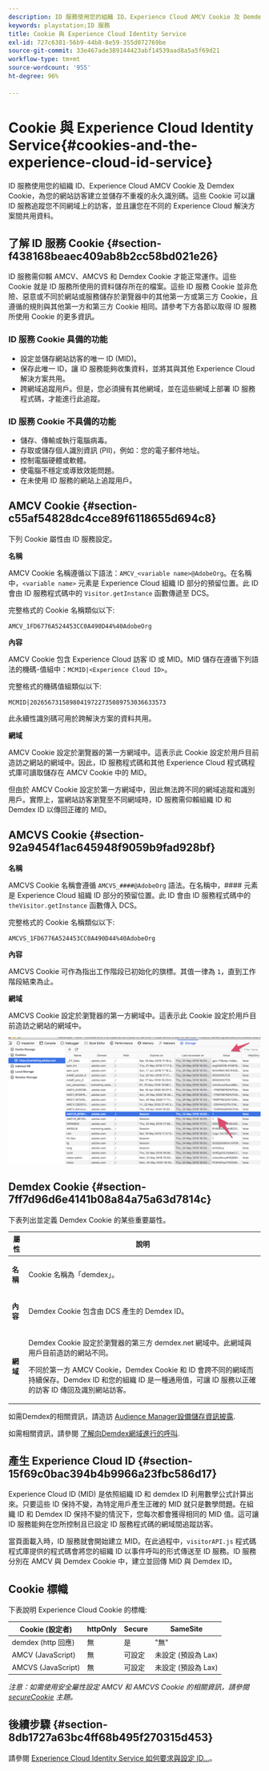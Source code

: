 ```yaml
---
description: ID 服務使用您的組織 ID、Experience Cloud AMCV Cookie 及 Demdex Cookie，為您的網站訪客建立並儲存不重複的永久識別碼。這些 Cookie 可以讓 ID 服務追蹤您不同網域上的訪客，並且讓您在不同的 Experience Cloud 解決方案間共用資料。
keywords: playstation;ID 服務
title: Cookie 與 Experience Cloud Identity Service
exl-id: 727c6381-56b9-44b8-8e59-355d072769be
source-git-commit: 33e467ade389144423abf14539aad8a5a5f69d21
workflow-type: tm+mt
source-wordcount: '955'
ht-degree: 96%

---
```


# Cookie 與 Experience Cloud Identity Service{#cookies-and-the-experience-cloud-id-service}

ID 服務使用您的組織 ID、Experience Cloud AMCV Cookie 及 Demdex Cookie，為您的網站訪客建立並儲存不重複的永久識別碼。這些 Cookie 可以讓 ID 服務追蹤您不同網域上的訪客，並且讓您在不同的 Experience Cloud 解決方案間共用資料。

## 了解 ID 服務 Cookie {#section-f438168beaec409ab8b2cc58bd021e26}

ID 服務需仰賴 AMCV、AMCVS 和 Demdex Cookie 才能正常運作。這些 Cookie 就是 ID 服務所使用的資料儲存所在的檔案。這些 ID 服務 Cookie 並非危險、惡意或不同於網站或服務儲存於瀏覽器中的其他第一方或第三方 Cookie，且遵循的規則與其他第一方和第三方 Cookie 相同。請參考下方各節以取得 ID 服務所使用 Cookie 的更多資訊。

### ID 服務 Cookie 具備的功能

* 設定並儲存網站訪客的唯一 ID (MID)。
* 保存此唯一 ID，讓 ID 服務能夠收集資料，並將其與其他 Experience Cloud 解決方案共用。
* 跨網域追蹤用戶。但是，您必須擁有其他網域，並在這些網域上部署 ID 服務程式碼，才能進行此追蹤。

### ID 服務 Cookie 不具備的功能

* 儲存、傳輸或執行電腦病毒。
* 存取或儲存個人識別資訊 (PII)，例如：您的電子郵件地址。
* 控制電腦硬體或軟體。
* 使電腦不穩定或導致效能問題。
* 在未使用 ID 服務的網站上追蹤用戶。

## AMCV Cookie {#section-c55af54828dc4cce89f6118655d694c8}

下列 Cookie 屬性由 ID 服務設定。

**名稱**

AMCV Cookie 名稱遵循以下語法：`AMCV_<variable name>@AdobeOrg`。在名稱中，`<variable name>` 元素是 Experience Cloud 組織 ID 部分的預留位置。此 ID 會由 ID 服務程式碼中的 `Visitor.getInstance` 函數傳遞至 DCS。

完整格式的 Cookie 名稱類似以下:

```
AMCV_1FD6776A524453CC0A490D44%40AdobeOrg
```

**內容**

AMCV Cookie 包含 Experience Cloud 訪客 ID 或 MID。MID 儲存在遵循下列語法的機碼-值組中：`MCMID|<Experience Cloud ID>`。

完整格式的機碼值組類似以下:

```
MCMID|20265673158980419722735089753036633573
```

此永續性識別碼可用於跨解決方案的資料共用。

**網域**

AMCV Cookie 設定於瀏覽器的第一方網域中。這表示此 Cookie 設定於用戶目前造訪之網站的網域中。因此，ID 服務程式碼和其他 Experience Cloud 程式碼程式庫可讀取儲存在 AMCV Cookie 中的 MID。

但由於 AMCV Cookie 設定於第一方網域中，因此無法跨不同的網域追蹤和識別用戶。實際上，當網站訪客瀏覽至不同網域時，ID 服務需仰賴組織 ID 和 Demdex ID 以傳回正確的 MID。

## AMCVS Cookie {#section-92a9454f1ac645948f9059b9fad928bf}

**名稱**

AMCVS Cookie 名稱會遵循 `AMCVS_####@AdobeOrg` 語法。在名稱中，#### 元素是 Experience Cloud 組織 ID 部分的預留位置。此 ID 會由 ID 服務程式碼中的 `theVisitor.getInstance` 函數傳入 DCS。

完整格式的 Cookie 名稱類似以下:

```
AMCVS_1FD6776A524453CC0A490D44%40AdobeOrg
```

**內容**

AMCVS Cookie 可作為指出工作階段已初始化的旗標。其值一律為 `1`，直到工作階段結束為止。

**網域**

AMCVS Cookie 設定於瀏覽器的第一方網域中。這表示此 Cookie 設定於用戶目前造訪之網站的網域中。

![](assets/AMCVS-cookie.png)

## Demdex Cookie {#section-7ff7d96d6e4141b08a84a75a63d7814c}

下表列出並定義 Demdex Cookie 的某些重要屬性。

<table id="table_18E3CAF3550E4BB6A199736AACE39202"> 
 <thead> 
  <tr> 
   <th colname="col1" class="entry"> 屬性 </th> 
   <th colname="col2" class="entry"> 說明 </th> 
  </tr> 
 </thead>
 <tbody> 
  <tr> 
   <td colname="col1"> <p> <b>名稱</b> </p> </td> 
   <td colname="col2"> <p>Cookie 名稱為「demdex」。 </p> </td> 
  </tr> 
  <tr> 
   <td colname="col1"> <p> <b>內容</b> </p> </td> 
   <td colname="col2"> <p>Demdex Cookie 包含由 DCS 產生的 Demdex ID。 </p> </td> 
  </tr> 
  <tr> 
   <td colname="col1"> <p> <b>網域</b> </p> </td> 
   <td colname="col2"> <p>Demdex Cookie 設定於瀏覽器的第三方 demdex.net 網域中。此網域與用戶目前造訪的網站不同。 </p> <p>不同於第一方 AMCV Cookie，Demdex Cookie 和 ID 會跨不同的網域而持續保存。Demdex ID 和您的組織 ID 是一種通用值，可讓 ID 服務以正確的訪客 ID 傳回及識別網站訪客。 </p> </td> 
  </tr> 
 </tbody> 
</table>

如需Demdex的相關資訊，請造訪 [Audience Manager設備儲存資訊披露](https://aam-iab-tcf-vendor.s3.amazonaws.com/aam_device_storage_disclosures.json).

如需相關資訊，請參閱 [了解向Demdex網域進行的呼叫](https://experienceleague.adobe.com/docs/audience-manager/user-guide/reference/demdex-calls.html?lang=zh-Hant).

## 產生 Experience Cloud ID {#section-15f69c0bac394b4b9966a23fbc586d17}

Experience Cloud ID (MID) 是依照組織 ID 和 demdex ID 利用數學公式計算出來。只要這些 ID 保持不變，為特定用戶產生正確的 MID 就只是數學問題。在組織 ID 和 Demdex ID 保持不變的情況下，您每次都會獲得相同的 MID 值。這可讓 ID 服務能夠在您所控制且已設定 ID 服務程式碼的網域間追蹤訪客。

當頁面載入時，ID 服務就會開始建立 MID。在此過程中，`visitorAPI.js` 程式碼程式庫提供的程式碼會將您的組織 ID 以事件呼叫的形式傳送至 ID 服務。ID 服務分別在 AMCV 與 Demdex Cookie 中，建立並回傳 MID 與 Demdex ID。

## Cookie 標幟

下表說明 Experience Cloud Cookie 的標幟:

| Cookie (設定者) | httpOnly | Secure | SameSite |
|--- |--- |--- |--- |
| demdex (http 回應) | 無 | 是 | &quot;無&quot; |
| AMCV (JavaScript) | 無 | 可設定 | 未設定 (預設為 Lax) |
| AMCVS (JavaScript) | 無 | 可設定 | 未設定 (預設為 Lax) |

*注意：如需使用安全屬性設定 AMCV 和 AMCVS Cookie 的相關資訊，請參閱 [secureCookie](../library/function-vars/securecookie.md) 主題。*

## 後續步驟 {#section-8db1727a63bc4ff68b495f270315d453}

請參閱 [Experience Cloud Identity Service 如何要求與設定 ID...](../introduction/id-request.md#concept-2caacebb1d244402816760e9b8bcef6a)。
